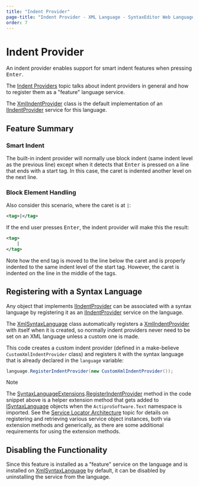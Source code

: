 ```yaml
---
title: "Indent Provider"
page-title: "Indent Provider - XML Language - SyntaxEditor Web Languages Add-on"
order: 7
---
```

# Indent Provider

An indent provider enables support for smart indent features when pressing <kbd>Enter</kbd>.

The [Indent Providers](../../user-interface/input-output/indent-providers.md) topic talks about indent providers in general and how to register them as a "feature" language service.

The [XmlIndentProvider](xref:ActiproSoftware.Text.Languages.Xml.Implementation.XmlIndentProvider) class is the default implementation of an [IIndentProvider](xref:@ActiproUIRoot.Controls.SyntaxEditor.IIndentProvider) service for this language.

## Feature Summary

### Smart Indent

The built-in indent provider will normally use block indent (same indent level as the previous line) except when it detects that <kbd>Enter</kbd> is pressed on a line that ends with a start tag.  In this case, the caret is indented another level on the next line.

### Block Element Handling

Also consider this scenario, where the caret is at `|`:

```xml
<tag>|</tag>
```

If the end user presses <kbd>Enter</kbd>, the indent provider will make this the result:

```xml
<tag>
	|
</tag>
```

Note how the end tag is moved to the line below the caret and is properly indented to the same indent level of the start tag.  However, the caret is indented on the line in the middle of the tags.

## Registering with a Syntax Language

Any object that implements [IIndentProvider](xref:@ActiproUIRoot.Controls.SyntaxEditor.IIndentProvider) can be associated with a syntax language by registering it as an [IIndentProvider](xref:@ActiproUIRoot.Controls.SyntaxEditor.IIndentProvider) service on the language.

The [XmlSyntaxLanguage](xref:ActiproSoftware.Text.Languages.Xml.Implementation.XmlSyntaxLanguage) class automatically registers a [XmlIndentProvider](xref:ActiproSoftware.Text.Languages.Xml.Implementation.XmlIndentProvider) with itself when it is created, so normally indent providers never need to be set on an XML language unless a custom one is made.

This code creates a custom indent provider (defined in a make-believe `CustomXmlIndentProvider` class) and registers it with the syntax language that is already declared in the `language` variable:

```csharp
language.RegisterIndentProvider(new CustomXmlIndentProvider());
```

> [!NOTE]
> The [SyntaxLanguageExtensions](xref:ActiproSoftware.Text.SyntaxLanguageExtensions).[RegisterIndentProvider](xref:ActiproSoftware.Text.SyntaxLanguageExtensions.RegisterIndentProvider*) method in the code snippet above is a helper extension method that gets added to [ISyntaxLanguage](xref:ActiproSoftware.Text.ISyntaxLanguage) objects when the `ActiproSoftware.Text` namespace is imported.  See the [Service Locator Architecture](../../language-creation/service-locator-architecture.md) topic for details on registering and retrieving various service object instances, both via extension methods and generically, as there are some additional requirements for using the extension methods.

## Disabling the Functionality

Since this feature is installed as a "feature" service on the language and is installed on [XmlSyntaxLanguage](xref:ActiproSoftware.Text.Languages.Xml.Implementation.XmlSyntaxLanguage) by default, it can be disabled by uninstalling the service from the language.

